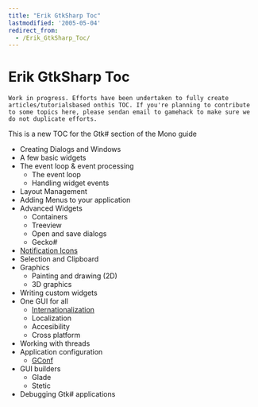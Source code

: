 ```yaml
---
title: "Erik GtkSharp Toc"
lastmodified: '2005-05-04'
redirect_from:
  - /Erik_GtkSharp_Toc/
---
```


Erik GtkSharp Toc
=================

    Work in progress. Efforts have been undertaken to fully create articles/tutorialsbased onthis TOC. If you're planning to contribute to some topics here, please sendan email to gamehack to make sure we do not duplicate efforts.

This is a new TOC for the Gtk\# section of the Mono guide

-   Creating Dialogs and Windows
-   A few basic widgets
-   The event loop & event processing
    -   The event loop
    -   Handling widget events
-   Layout Management
-   Adding Menus to your application
-   Advanced Widgets
    -   Containers
    -   Treeview
    -   Open and save dialogs
    -   Gecko\#
-   [Notification Icons](/GtkSharpNotificationIcon "GtkSharpNotificationIcon")
-   Selection and Clipboard
-   Graphics
    -   Painting and drawing (2D)
    -   3D graphics
-   Writing custom widgets
-   One GUI for all
    -   [Internationalization](/Internationalization)
    -   Localization
    -   Accesibility
    -   Cross platform
-   Working with threads
-   Application configuration
    -   [GConf](/GConfTutorial "GConfTutorial")
-   GUI builders
    -   Glade
    -   Stetic
-   Debugging Gtk\# applications


